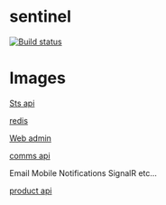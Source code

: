 # sentinel
[![Build status](https://mrtmrcn.visualstudio.com/sentinel/_apis/build/status/sentinel-Azure%20Kubernetes%20Service%20-CI)](https://mrtmrcn.visualstudio.com/sentinel/_build/latest?definitionId=47)


# Images
<p>
  <a href="https://hub.docker.com/r/mmercan/sentinel-web-sts/" target="_blank">Sts api</a>
</p>
<p>
  <a href="https://hub.docker.com/r/mmercan/sentinel-db-redis/" target="_blank">redis</a><br>
</p>
<p>
  <a href="https://hub.docker.com/r/mmercan/sentinel-web-admin/" target="_blank">Web admin</a><br>
</p>
<p>
  <a href="https://hub.docker.com/r/mmercan/sentinel-api-comms/" target="_blank">comms api</a><br>

  Email 
  Mobile Notifications 
  SignalR
  etc...

</p>
<p>
  <a href="https://hub.docker.com/r/mmercan/sentinel-api-product/" target="_blank">product api</a><br>
</p>
  
